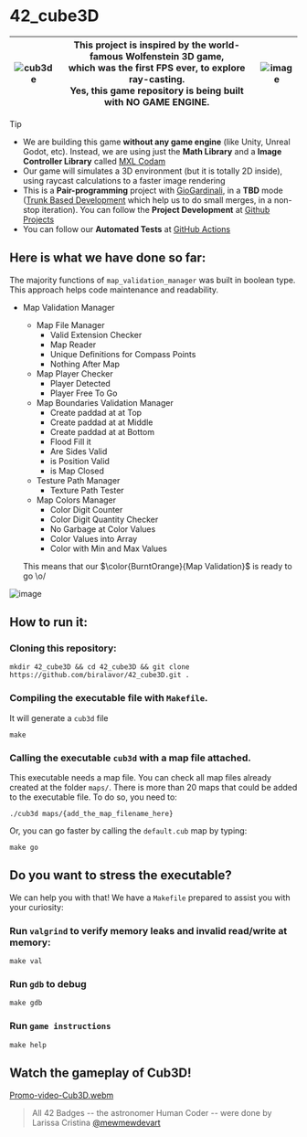   # 42_cube3D

| ![cub3de](https://github.com/user-attachments/assets/1cfe735e-9574-4941-8bcf-4694896f40b5) | This project is inspired by the world-famous Wolfenstein 3D game,<br> which was the first FPS ever, to explore ray-casting.<br> Yes, this game repository is being built with NO GAME ENGINE. | ![image](https://github.com/user-attachments/assets/ab827357-fb0a-4231-ad82-5497928b6699) |
| :-: | :-: | :-: |


> [!Tip]
> - We are building this game **without any game engine** (like Unity, Unreal Godot, etc). Instead, we are using just the **Math Library** and a **Image Controller Library** called [MXL Codam](https://github.com/codam-coding-college/MLX42)
> - Our game will simulates a 3D environment (but it is totally 2D inside), using raycast calculations to a faster image rendering
> - This is a **Pair-programming** project with [GioGardinali](https://github.com/giogardinali), in a **TBD** mode ([Trunk Based Development](https://trunkbaseddevelopment.com/#one-line-summary) which help us to  do small merges, in a non-stop iteration). You can follow the **Project Development** at [Github Projects](https://github.com/users/biralavor/projects/10)
> - You can follow our **Automated Tests** at [GitHub Actions](https://github.com/biralavor/42_cube3D/actions)


## Here is what we have done so far:
The majority functions of `map_validation_manager` was built in boolean type. This approach helps code maintenance and readability.
- Map Validation Manager
  - Map File Manager
    - Valid Extension Checker
    - Map Reader
    - Unique Definitions for Compass Points
    - Nothing After Map
  - Map Player Checker
    - Player Detected
    - Player Free To Go
  - Map Boundaries Validation Manager
    - Create paddad at at Top
    - Create paddad at at Middle
    - Create paddad at at Bottom
    - Flood Fill it
    - Are Sides Valid
    - is Position Valid
    - is Map Closed
  - Testure Path Manager
    - Texture Path Tester
  - Map Colors Manager
    - Color Digit Counter
    - Color Digit Quantity Checker
    - No Garbage at Color Values
    - Color Values into Array
    - Color with Min and Max Values
  
  This means that our $\color{BurntOrange}{Map Validation}$ is ready to go \o/

![image](https://github.com/user-attachments/assets/82a38c60-5c91-4649-af59-cab4f4aad049)


## How to run it:
### Cloning this repository:
```
mkdir 42_cube3D && cd 42_cube3D && git clone https://github.com/biralavor/42_cube3D.git .
```
### Compiling the executable file with `Makefile`.
It will generate a `cub3d` file
```
make
```
### Calling the executable `cub3d` with a map file attached.
This executable needs a map file. You can check all map files already created at the folder `maps/`.
There is more than 20 maps that could be added to the executable file.
To do so, you need to:
```
./cub3d maps/{add_the_map_filename_here}
```
Or, you can go faster by calling the `default.cub` map by typing:
```
make go
```

## Do you want to stress the executable?
We can help you with that!
We have a `Makefile` prepared to assist you with your curiosity:
### Run `valgrind` to verify memory leaks and invalid read/write at memory:
```
make val
```
### Run `gdb` to debug
```
make gdb
```
### Run `game instructions`
```
make help
```
## Watch the gameplay of Cub3D!
[Promo-video-Cub3D.webm](https://github.com/user-attachments/assets/df27337c-82f2-44b0-815c-82c3358f46eb)



> All 42 Badges -- the astronomer Human Coder -- were done by Larissa Cristina [@mewmewdevart](https://github.com/mewmewdevart/42Badges)
